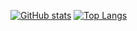 [![GitHub stats](https://github-readme-stats.vercel.app/api?username=xjchong)](https://github.com/xjchong)
[![Top Langs](https://github-readme-stats.vercel.app/api/top-langs/?username=xjchong)](https://github.com/xjchong)


